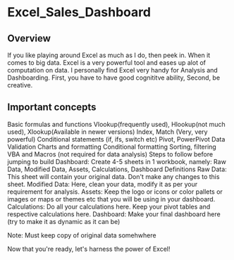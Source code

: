 # Excel_Sales_Dashboard
## Overview 
If you like playing around Excel as much as I do, then peek in. When it comes to big data. Excel is a very powerful tool and eases up alot of computation on data. I personally find Excel very handy for Analysis and Dashboarding. First, you have to have good cognititve ability, Second, be creative.
## Important concepts 
Basic formulas and functions
Vlookup(frequently used), Hlookup(not much used), Xlookup(Available in newer versions)
Index, Match (Very, very powerful)
Conditional statements (if, ifs, switch etc)
Pivot, PowerPivot
Data Validation
Charts and formatting
Conditional formatting
Sorting, filtering
VBA and Macros (not required for data analysis)
Steps to follow before jumping to build Dashboard: 
Create 4-5 sheets in 1 workbook, namely: Raw Data, Modified Data, Assets, Calculations, Dashboard
Definitions 
Raw Data: This sheet will contain your original data. Don't make any changes to this sheet.
Modified Data: Here, clean your data, modify it as per your requirement for analysis.
Assets: Keep the logo or icons or color pallets or images or maps or themes etc that you will be using in your dashboard.
Calculations: Do all your calculations here. Keep your pivot tables and respective calculations here.
Dashboard: Make your final dashboard here (try to make it as dynamic as it can be)

Note: Must keep copy of original data somehwhere

Now that you're ready, let's harness the power of Excel!
